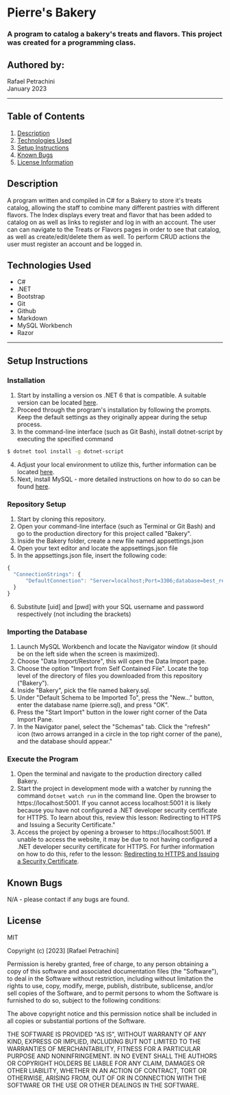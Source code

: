 # Pierre's Bakery

### A program to catalog a bakery's treats and flavors. This project was created for a programming class.

## Authored by:
Rafael Petrachini<br>
January 2023
***
## Table of Contents
1. [Description](#description)
2. [Technologies Used](technologies-used)
3. [Setup Instructions](#setup-instructions)
4. [Known Bugs](#known-bugs)
5. [License Information](#license)

## Description
A program written and compiled in C# for a Bakery to store it's treats catalog, allowing the staff to combine many different pastries with different flavors. The Index displays every treat and flavor that has been added to catalog on as well as links to register and log in with an account. The user can can navigate to the Treats or Flavors pages in order to see that catalog, as well as create/edit/delete them as well. To perform CRUD actions the user must register an account and be logged in. 

## Technologies Used

- C#
- .NET
- Bootstrap
- Git
- Github
- Markdown
- MySQL Workbench
- Razor

***

## Setup Instructions

### Installation
1. Start by installing a version os .NET 6 that is compatible. A suitable version can be located [here](https://dotnet.microsoft.com/en-us/download/dotnet/6.0).
2. Proceed through the program's installation by following the prompts. Keep the default settings as they originally appear during the setup process.
3. In the command-line interface (such as Git Bash), install dotnet-script by executing the specified command 
```bash
$ dotnet tool install -g dotnet-script
```
4. Adjust your local environment to utilize this, further information can be located [here](https://www.learnhowtoprogram.com/c-and-net/getting-started-with-c/installing-dotnet-script).
5. Next, install MySQL - more detailed instructions on how to do so can be found [here](https://www.learnhowtoprogram.com/c-and-net/getting-started-with-c/installing-and-configuring-mysql). 

### Repository Setup
1. Start by cloning this repository.
2. Open your command-line interface (such as Terminal or Git Bash) and go to the production directory for this project called "Bakery".
3. Inside the Bakery folder, create a new file named appsettings.json
4. Open your text editor and locate the appsettings.json file
5. In the appsettings.json file, insert the following code:
```javascript
{
  "ConnectionStrings": {
      "DefaultConnection": "Server=localhost;Port=3306;database=best_restaurant_list;uid=[uid];pwd=[pwd];"
  }
}
```
6. Substitute [uid] and [pwd] with your SQL username and password respectively (not including the brackets)

### Importing the Database
1. Launch MySQL Workbench and locate the Navigator window (it should be on the left side when the screen is maximized).
2. Choose "Data Import/Restore", this will open the Data Import page.
3. Choose the option "Import from Self Contained File". Locate the top level of the directory of files you downloaded from this repository ("Bakery").
4. Inside "Bakery", pick the file named bakery.sql.
5. Under "Default Schema to be Imported To", press the "New..." button, enter the database name (pierre.sql), and press "OK".
6. Press the "Start Import" button in the lower right corner of the Data Import Pane.
7. In the Navigator panel, select the "Schemas" tab. Click the "refresh" icon (two arrows arranged in a circle in the top right corner of the pane), and the database should appear."

### Execute the Program

1. Open the terminal and navigate to the production directory called Bakery.
2. Start the project in development mode with a watcher by running the command `dotnet watch run` in the command line.
Open the browser to https://localhost:5001. If you cannot access localhost:5001 it is likely because you have not configured a .NET developer security certificate for HTTPS. To learn about this, review this lesson: Redirecting to HTTPS and Issuing a Security Certificate."
3. Access the project by opening a browser to https://localhost:5001. If unable to access the website, it may be due to not having configured a .NET developer security certificate for HTTPS. For further information on how to do this, refer to the lesson: [Redirecting to HTTPS and Issuing a Security Certificate](https://www.learnhowtoprogram.com/c-and-net/basic-web-applications/redirecting-to-https-and-issuing-a-security-certificate).

## Known Bugs
N/A - please contact if any bugs are found.

## License
MIT

Copyright (c) [2023] [Rafael Petrachini]

Permission is hereby granted, free of charge, to any person obtaining a copy of this software and associated documentation files (the "Software"), to deal in the Software without restriction, including without limitation the rights to use, copy, modify, merge, publish, distribute, sublicense, and/or sell copies of the Software, and to permit persons to whom the Software is furnished to do so, subject to the following conditions:

The above copyright notice and this permission notice shall be included in all copies or substantial portions of the Software.

THE SOFTWARE IS PROVIDED "AS IS", WITHOUT WARRANTY OF ANY KIND, EXPRESS OR IMPLIED, INCLUDING BUT NOT LIMITED TO THE WARRANTIES OF MERCHANTABILITY, FITNESS FOR A PARTICULAR PURPOSE AND NONINFRINGEMENT. IN NO EVENT SHALL THE AUTHORS OR COPYRIGHT HOLDERS BE LIABLE FOR ANY CLAIM, DAMAGES OR OTHER LIABILITY, WHETHER IN AN ACTION OF CONTRACT, TORT OR OTHERWISE, ARISING FROM, OUT OF OR IN CONNECTION WITH THE SOFTWARE OR THE USE OR OTHER DEALINGS IN THE SOFTWARE.


